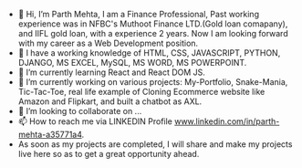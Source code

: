 - 👋 Hi, I’m Parth Mehta, I am a Finance Professional, Past working experience was in NFBC's Muthoot Finance LTD.(Gold loan comapany), and IIFL gold loan, with a experience 2 years. Now I am looking forward with my career as a Web Development position. 
- 👀 I have a working knowledge of HTML, CSS, JAVASCRIPT, PYTHON, DJANGO, MS EXCEL, MySQL, MS WORD, MS POWERPOINT.
- 🌱 I’m currently learning React and React DOM JS.
- 🌱 I’m currently working on various projects: My-Portfolio, Snake-Mania, Tic-Tac-Toe, real life example of Cloning Ecommerce website like Amazon and Flipkart, and built a chatbot as AXL.
- 💞️ I’m looking to collaborate on ...
- 📫 How to reach me via LINKEDIN Profile www.linkedin.com/in/parth-mehta-a35771a4.
- As soon as my projects are completed, I will share and make my projects live here so as to get a great opportunity ahead.

<!---
Parth007786/Parth007786 is a ✨ special ✨ repository because its `README.md` (this file) appears on your GitHub profile.
You can click the Preview link to take a look at your changes.
--->
